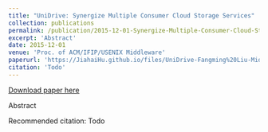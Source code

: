 ```yaml
---
title: "UniDrive: Synergize Multiple Consumer Cloud Storage Services"
collection: publications
permalink: /publication/2015-12-01-Synergize-Multiple-Consumer-Cloud-Storage-Services
excerpt: 'Abstract'
date: 2015-12-01
venue: 'Proc. of ACM/IFIP/USENIX Middleware'
paperurl: 'https://JiahaiHu.github.io/files/UniDrive-Fangming%20Liu-Middleware2015.pdf'
citation: 'Todo'
---
```


<a href='https://JiahaiHu.github.io/files/UniDrive-Fangming%20Liu-Middleware2015.pdf'>Download paper here</a>

Abstract

Recommended citation: Todo